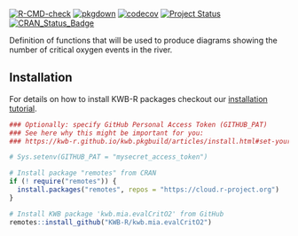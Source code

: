 [![R-CMD-check](https://github.com/KWB-R/kwb.mia.evalCritO2/workflows/R-CMD-check/badge.svg)](https://github.com/KWB-R/kwb.mia.evalCritO2/actions?query=workflow%3AR-CMD-check)
[![pkgdown](https://github.com/KWB-R/kwb.mia.evalCritO2/workflows/pkgdown/badge.svg)](https://github.com/KWB-R/kwb.mia.evalCritO2/actions?query=workflow%3Apkgdown)
[![codecov](https://codecov.io/github/KWB-R/kwb.mia.evalCritO2/branch/main/graphs/badge.svg)](https://codecov.io/github/KWB-R/kwb.mia.evalCritO2)
[![Project Status](https://img.shields.io/badge/lifecycle-experimental-orange.svg)](https://www.tidyverse.org/lifecycle/#experimental)
[![CRAN_Status_Badge](https://www.r-pkg.org/badges/version/kwb.mia.evalCritO2)]()

Definition of functions that will be used to produce diagrams
showing the number of critical oxygen events in the river.

## Installation

For details on how to install KWB-R packages checkout our [installation tutorial](https://kwb-r.github.io/kwb.pkgbuild/articles/install.html).

```r
### Optionally: specify GitHub Personal Access Token (GITHUB_PAT)
### See here why this might be important for you:
### https://kwb-r.github.io/kwb.pkgbuild/articles/install.html#set-your-github_pat

# Sys.setenv(GITHUB_PAT = "mysecret_access_token")

# Install package "remotes" from CRAN
if (! require("remotes")) {
  install.packages("remotes", repos = "https://cloud.r-project.org")
}

# Install KWB package 'kwb.mia.evalCritO2' from GitHub
remotes::install_github("KWB-R/kwb.mia.evalCritO2")
```
